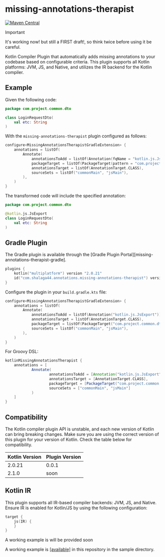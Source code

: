 # missing-annotations-therapist

[![Maven Central](https://maven-badges.herokuapp.com/maven-central/com.shalaga44.annotations/missing-annotations-therapist-plugin/badge.svg)](https://maven-badges.herokuapp.com/maven-central/com.shalaga44.annotations/missing-annotations-therapist-plugin)


> [!IMPORTANT]
> It's working now! but still a FIRST draft!,
> so think twice before using it be careful.


Kotlin Compiler Plugin that automatically adds missing annotations to your codebase based on configurable criteria. This
plugin supports all Kotlin platforms: JVM, JS, and Native, and utilizes the IR backend for the Kotlin compiler.

## Example

Given the following code:

```kotlin
package com.project.common.dto

class LoginRequestDto(
    val etc: String
)
```

With the `missing-annotations-therapist` plugin configured as follows:

```kotlin
configure<MissingAnnotationsTherapistGradleExtension> {
    annotations = listOf(
        Annotate(
            annotationsToAdd = listOf(Annotation(fqName = "kotlin.js.JsExport")),
            packageTarget = listOf(PackageTarget(pattern = "com.project.common.dto")),
            annotationsTarget = listOf(AnnotationTarget.CLASS),
            sourceSets = listOf("commonMain", "jsMain"),
        ),
    )
}
```

The transformed code will include the specified annotation:

```kotlin
package com.project.common.dto

@kotlin.js.JsExport
class LoginRequestDto(
    val etc: String
)
```

## Gradle Plugin

The Gradle plugin is available through the [Gradle Plugin Portal][missing-annotations-therapist-gradle].

```kotlin
plugins {
    kotlin("multiplatform") version "2.0.21"
    id("com.shalaga44.annotations.missing-annotations-therapist") version "0.0.1"
}
```

Configure the plugin in your `build.gradle.kts` file:

```kotlin
configure<MissingAnnotationsTherapistGradleExtension> {
    annotations = listOf(
        Annotate(
            annotationsToAdd = listOf(Annotation("kotlin.js.JsExport")),
            annotationsTarget = listOf(AnnotationTarget.CLASS),
            packageTarget = listOf(PackageTarget("com.project.common.dto")),
            sourceSets = listOf("commonMain", "jsMain"),
        ),
    )
}
```

For Groovy DSL:

```groovy
kotlinMissingAnnotationsTherapist {
    annotations = [
            Annotate(
                    annotationsToAdd = [Annotation("kotlin.js.JsExport")],
                    annotationsTarget = [AnnotationTarget.CLASS],
                    packageTarget = [PackageTarget("com.project.common.dto")],
                    sourceSets = ["commonMain", "jsMain"]
            )
    ]
}
```

## Compatibility

The Kotlin compiler plugin API is unstable, and each new version of Kotlin can bring breaking changes. Make sure you are
using the correct version of this plugin for your version of Kotlin. Check the table below for compatibility.

| Kotlin Version | Plugin Version |
|----------------|----------------|
| 2.0.21         | 0.0.1          |
| 2.1.0          | soon           |

## Kotlin IR

This plugin supports all IR-based compiler backends: JVM, JS, and Native. Ensure IR is enabled for Kotlin/JS by using
the following configuration:

```kotlin
target {
    js(IR) {
    }
}
```

A working example is will be provided soon

A working example is [[available]](https://github.com/shalaga44/missing-annotations-therapist/tree/main/sample) in this repository in the
sample directory.


